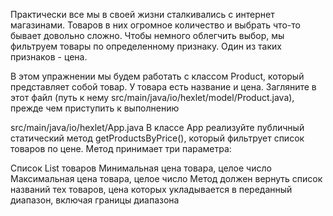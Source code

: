 Практически все мы в своей жизни сталкивались с интернет магазинами. Товаров в них огромное количество и выбрать что-то бывает довольно сложно. Чтобы немного облегчить выбор, мы фильтруем товары по определенному признаку. Один из таких признаков - цена.

В этом упражнении мы будем работать с классом Product, который представляет собой товар. У товара есть название и цена. Загляните в этот файл (путь к нему src/main/java/io/hexlet/model/Product.java), прежде чем приступить к выполнению

src/main/java/io/hexlet/App.java
В классе App реализуйте публичный статический метод getProductsByPrice(), который фильтрует список товаров по цене. Метод принимает три параметра:

Список List<Product> товаров
Минимальная цена товара, целое число
Максимальная цена товара, целое число
Метод должен вернуть список названий тех товаров, цена которых укладывается в переданный диапазон, включая границы диапазона

